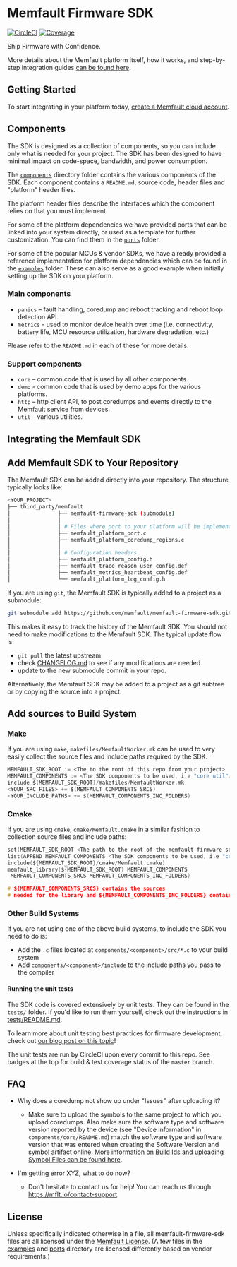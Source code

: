 # Memfault Firmware SDK

[![CircleCI](https://circleci.com/gh/memfault/memfault-firmware-sdk.svg?style=svg)](https://circleci.com/gh/memfault/memfault-firmware-sdk)
[![Coverage](https://img.shields.io/codecov/c/gh/memfault/memfault-firmware-sdk/master)](https://codecov.io/gh/memfault/memfault-firmware-sdk/)

Ship Firmware with Confidence.

More details about the Memfault platform itself, how it works, and step-by-step
integration guides
[can be found here](https://mflt.io/embedded-getting-started).

## Getting Started

To start integrating in your platform today,
[create a Memfault cloud account](https://mflt.io/signup).

## Components

The SDK is designed as a collection of components, so you can include only what
is needed for your project. The SDK has been designed to have minimal impact on
code-space, bandwidth, and power consumption.

The [`components`](components/) directory folder contains the various components
of the SDK. Each component contains a `README.md`, source code, header files and
"platform" header files.

The platform header files describe the interfaces which the component relies on
that you must implement.

For some of the platform dependencies we have provided ports that can be linked
into your system directly, or used as a template for further customization. You
can find them in the [`ports`](ports/) folder.

For some of the popular MCUs & vendor SDKs, we have already provided a reference
implementation for platform dependencies which can be found in the
[`examples`](examples/) folder. These can also serve as a good example when
initially setting up the SDK on your platform.

### Main components

- `panics` – fault handling, coredump and reboot tracking and reboot loop
  detection API.
- `metrics` - used to monitor device health over time (i.e. connectivity,
  battery life, MCU resource utilization, hardware degradation, etc.)

Please refer to the `README.md` in each of these for more details.

### Support components

- `core` – common code that is used by all other components.
- `demo` - common code that is used by demo apps for the various platforms.
- `http` – http client API, to post coredumps and events directly to the
  Memfault service from devices.
- `util` – various utilities.

## Integrating the Memfault SDK

## Add Memfault SDK to Your Repository

The Memfault SDK can be added directly into your repository. The structure
typically looks like:

```bash
<YOUR_PROJECT>
├── third_party/memfault
│               ├── memfault-firmware-sdk (submodule)
│               │
│               │ # Files where port to your platform will be implemented
│               ├── memfault_platform_port.c
│               ├── memfault_platform_coredump_regions.c
│               │
│               │ # Configuration headers
│               ├── memfault_platform_config.h
│               ├── memfault_trace_reason_user_config.def
│               ├── memfault_metrics_heartbeat_config.def
│               └── memfault_platform_log_config.h
```

If you are using `git`, the Memfault SDK is typically added to a project as a
submodule:

```bash
git submodule add https://github.com/memfault/memfault-firmware-sdk.git $YOUR_PROJECT/third_party/memfault/memfault-firmware-sdk
```

This makes it easy to track the history of the Memfault SDK. You should not need
to make modifications to the Memfault SDK. The typical update flow is:

- `git pull` the latest upstream
- check [CHANGELOG.md](CHANGELOG.md) to see if any modifications are needed
- update to the new submodule commit in your repo.

Alternatively, the Memfault SDK may be added to a project as a git subtree or by
copying the source into a project.

## Add sources to Build System

### Make

If you are using `make`, `makefiles/MemfaultWorker.mk` can be used to very
easily collect the source files and include paths required by the SDK.

```c
MEMFAULT_SDK_ROOT := <The to the root of this repo from your project>
MEMFAULT_COMPONENTS := <The SDK components to be used, i.e "core util">
include $(MEMFAULT_SDK_ROOT)/makefiles/MemfaultWorker.mk
<YOUR_SRC_FILES> += $(MEMFAULT_COMPONENTS_SRCS)
<YOUR_INCLUDE_PATHS> += $(MEMFAULT_COMPONENTS_INC_FOLDERS)
```

### Cmake

If you are using `cmake`, `cmake/Memfault.cmake` in a similar fashion to
collection source files and include paths:

```c
set(MEMFAULT_SDK_ROOT <The path to the root of the memfault-firmware-sdk repo>)
list(APPEND MEMFAULT_COMPONENTS <The SDK components to be used, i.e "core util">)
include(${MEMFAULT_SDK_ROOT}/cmake/Memfault.cmake)
memfault_library(${MEMFAULT_SDK_ROOT} MEMFAULT_COMPONENTS
 MEMFAULT_COMPONENTS_SRCS MEMFAULT_COMPONENTS_INC_FOLDERS)

# ${MEMFAULT_COMPONENTS_SRCS} contains the sources
# needed for the library and ${MEMFAULT_COMPONENTS_INC_FOLDERS} contains the include paths
```

### Other Build Systems

If you are not using one of the above build systems, to include the SDK you need
to do is:

- Add the `.c` files located at `components/<component>/src/*.c` to your build
  system
- Add `components/<component>/include` to the include paths you pass to the
  compiler

#### Running the unit tests

The SDK code is covered extensively by unit tests. They can be found in the
`tests/` folder. If you'd like to run them yourself, check out the instructions
in [tests/README.md](tests/README.md).

To learn more about unit testing best practices for firmware development, check
out
[our blog post on this topic](https://interrupt.memfault.com/blog/unit-testing-basics)!

The unit tests are run by CircleCI upon every commit to this repo. See badges at
the top for build & test coverage status of the `master` branch.

## FAQ

- Why does a coredump not show up under "Issues" after uploading it?

  - Make sure to upload the symbols to the same project to which you upload
    coredumps. Also make sure the software type and software version reported by
    the device (see "Device information" in `components/core/README.md`) match
    the software type and software version that was entered when creating the
    Software Version and symbol artifact online.
    [More information on Build Ids and uploading Symbol Files can be found here](https://mflt.io/symbol-file-build-ids).

- I'm getting error XYZ, what to do now?

  - Don't hesitate to contact us for help! You can reach us through
    <https://mflt.io/contact-support>.

## License

Unless specifically indicated otherwise in a file, all memfault-firmware-sdk
files are all licensed under the [Memfault License](/License.txt). (A few files
in the [examples](/examples) and [ports](/ports) directory are licensed
differently based on vendor requirements.)

